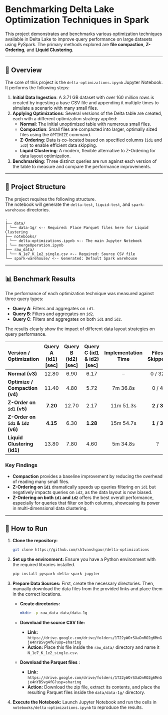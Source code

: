 # Benchmarking Delta Lake Optimization Techniques in Spark

This project demonstrates and benchmarks various optimization techniques available in Delta Lake to improve query performance on large datasets using PySpark. The primary methods explored are **file compaction**, **Z-Ordering**, and **Liquid Clustering**.

***

## 📖 Overview

The core of this project is the `delta-optimizations.ipynb` Jupyter Notebook. It performs the following steps:
1.  **Initial Data Ingestion**: A 3.71 GB dataset with over 160 million rows is created by ingesting a base CSV file and appending it multiple times to simulate a scenario with many small files.
2.  **Applying Optimizations**: Several versions of the Delta table are created, each with a different optimization strategy applied:
    * **Normal**: The initial unoptimized table with numerous small files.
    * **Compaction**: Small files are compacted into larger, optimally sized files using the `OPTIMIZE` command.
    * **Z-Ordering**: Data is co-located based on specified columns (`id1` and `id2`) to enable efficient data skipping.
    * **Liquid Clustering**: A modern, flexible alternative to Z-Ordering for data layout optimization.
3.  **Benchmarking**: Three distinct queries are run against each version of the table to measure and compare the performance improvements.

***

## 📁 Project Structure

The project requires the following structure.  
The notebook will generate the `delta-test`, `liquid-test`, and `spark-warehouse` directories.

```
.
├── data/
│ └── data-1g/ <-- Required: Place Parquet files here for Liquid Clustering
├── notebooks/
│ └── delta-optimizations.ipynb <-- The main Jupyter Notebook
| └── mergeOperation.ipynb
├── raw_data/
│ └── N_1e7_K_1e2_single.csv <-- Required: Source CSV file
└── spark-warehouse/ <-- Generated: Default Spark warehouse

```
***

## 📊 Benchmark Results

The performance of each optimization technique was measured against three query types:
* **Query A**: Filters and aggregates on `id1`.
* **Query B**: Filters and aggregates on `id2`.
* **Query C**: Filters and aggregates on both `id1` and `id2`.

The results clearly show the impact of different data layout strategies on query performance.

| Version / Optimization | Query A (id1) [sec] | Query B (id2) [sec] | Query C (id1 & id2) [sec] | Implementation Time | Files Skipped |
| :--- | :---: | :---: | :---: | :---: | :---: |
| **Normal (v3)** | 12.80 | 6.90 | 6.17 | – | 0 / 32 |
| **Optimize / Compaction (v4)** | 11.40 | 4.80 | 5.72 | 7m 36.8s | 0 / 4 |
| **Z-Order on `id1` (v5)** | **7.20** | 12.70 | 2.17 | 11m 51.3s | **2 / 3** |
| **Z-Order on `id1` & `id2` (v6)** | **4.15** | 6.30 | **1.28** | 15m 54.7s | **1 / 3** |
| **Liquid Clustering (id1)** | 13.80 | 7.80 | 4.60 | 5m 34.8s | ? |

### Key Findings
* **Compaction** provides a baseline improvement by reducing the overhead of reading many small files.
* **Z-Ordering on `id1`** dramatically speeds up queries filtering on `id1` but negatively impacts queries on `id2`, as the data layout is now biased.
* **Z-Ordering on both `id1` and `id2`** offers the best overall performance, especially for queries that filter on both columns, showcasing its power in multi-dimensional data clustering.

***

## 🚀 How to Run

1.  **Clone the repository:**
    ```bash
    git clone https://github.com/sh1vanshgaur/delta-optimizations
    ```

2.  **Set up the environment:**
    Ensure you have a Python environment with the required libraries installed.
    ```bash
    pip install pyspark delta-spark jupyter
    ```

3.  **Prepare Data Sources:**
    First, create the necessary directories. Then, manually download the data files from the provided links and place them in the correct locations.

    * **Create directories:**
        ```bash
        mkdir -p raw_data data/data-1g
        ```
    * **Download the source CSV file:**
        * **Link:** `https://drive.google.com/drive/folders/1T22yWOrSXaDnRO2g6MnGje4nYBSvg4fG?usp=sharing`
        * **Action:** Place this file inside the `raw_data/` directory and name it `N_1e7_K_1e2_single.csv`.

    * **Download the Parquet files** :
        * **Link:** `https://drive.google.com/drive/folders/1T22yWOrSXaDnRO2g6MnGje4nYBSvg4fG?usp=sharing`
        * **Action:** Download the zip file, extract its contents, and place the resulting Parquet files inside the `data/data-1g/` directory.

4.  **Execute the Notebook:**
    Launch Jupyter Notebook and run the cells in `notebooks/delta-optimizations.ipynb` to reproduce the results.
